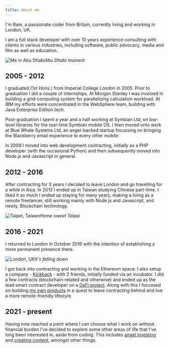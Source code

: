 ```yaml
---
title: About me
---
```


I'm Ram, a passionate coder from Britain, currently living and working in London, UK.

I am a full stack developer with over 10 years experience consulting with clients in various industries, including software, public advocacy, media and film as well as education.

![Me in Abu Dhabi](https://c2.staticflickr.com/2/1482/24747410496_333e5fee1a_z.jpg)_Abu Dhabi moment_

## 2005 - 2012

I graduated (1st Hons.) from Imperial College London in 2005. Prior to graduation I did a couple of internships. At Morgan Stanley I was involved in building a grid-computing
system for parallelizing calculation workload. At IBM my efforts were concentrated
in the WebSphere team, building with Java Enterprise Edition tech.

Post-graduation I  spent a year and a half working at Symbian Ltd, on
low-level libraries for the real-time Symbian mobile OS. I then moved onto
work at Blue Whale Systems Ltd, an angel-backed startup focussing on bringing
the Blackberry email experience to every other mobile.

In 2009 I moved into web development contracting, initially as a PHP developer
(with the occasional Python) and then subsequently moved into Node.js and
Javascript in general.

## 2012 - 2016

After contracting for 3 years I decided to leave London and go travelling for
a while in Asia. In 2013 I ended up in Taiwan studying Chinese part-time. I liked
it so much I ended up staying for many years, making a living as a remote freelancer,
still working mainly with Node.js and Javascript, and newly, Blockchain
technology.

![Taipei, Taiwan](https://c2.staticflickr.com/4/3763/12297450535_b2932a1b3b_z.jpg)_Home sweet Taipei_

## 2016 - 2021

I returned to London in October 2016 with the intention of establishing a more
permanent presence there.

![London, UK](https://live.staticflickr.com/2916/14534126386_e6ac328e86_z.jpg)_It's falling down_

I got back into contracting and working in the Ethereum space. I
also setup a company - [Kickback](https://kickback.events) - with 2 friends, initially funded via an
incubator. I did a few contracts (blockchain-related and otherwise) and ended up as the lead smart contract developer on a [DeFi project](https://nayms.io). Along with this I focussed on building [my own products](https://msk.sh) in a quest to leave contracting behind and live a more remote-friendly lifestyle.

## 2021 - present

Having now reached a point where I can choose what I work on without financial burden I've decided to explore some other areas of life that I've long been interested in, aside from coding. This includes [angel investing](https://hiddentao.vc) and [creating content](https://halfatheist.com), amongst other things.

